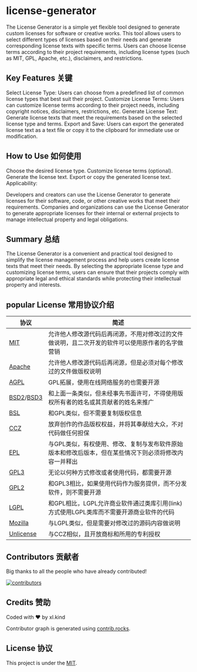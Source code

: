 # license-generator
The License Generator is a simple yet flexible tool designed to generate custom licenses for software or creative works. This tool allows users to select different types of licenses based on their needs and generate corresponding license texts with specific terms. Users can choose license terms according to their project requirements, including license types (such as MIT, GPL, Apache, etc.), disclaimers, and restrictions.

## Key Features 关键

Select License Type: Users can choose from a predefined list of common license types that best suit their project.
Customize License Terms: Users can customize license terms according to their project needs, including copyright notices, disclaimers, restrictions, etc.
Generate License Text: Generate license texts that meet the requirements based on the selected license type and terms.
Export and Save: Users can export the generated license text as a text file or copy it to the clipboard for immediate use or modification.

## How to Use 如何使用

Choose the desired license type.
Customize license terms (optional).
Generate the license text.
Export or copy the generated license text.
Applicability:

Developers and creators can use the License Generator to generate licenses for their software, code, or other creative works that meet their requirements.
Companies and organizations can use the License Generator to generate appropriate licenses for their internal or external projects to manage intellectual property and legal obligations.

## Summary 总结

The License Generator is a convenient and practical tool designed to simplify the license management process and help users create license texts that meet their needs. By selecting the appropriate license type and customizing license terms, users can ensure that their projects comply with appropriate legal and ethical standards while protecting their intellectual property and interests.

## popular License 常用协议介绍

| 协议                                                                                                                  | 简述                                                   |
| ------------------------------------------------------------------------------------------------------------------- | ---------------------------------------------------- |
| [MIT](https://choosealicense.com/licenses/mit/)                                                                     | 允许他人修改源代码后再闭源，不用对修改过的文件做说明，且二次开发的软件可以使用原作者的名字做营销     |
| [Apache](https://choosealicense.com/licenses/apache-2.0/)                                                           | 允许他人修改源代码后再闭源，但是必须对每个修改过的文件做版权说明                     |
| [AGPL](https://choosealicense.com/licenses/agpl-3.0/)                                                               | GPL拓展，使用在线网络服务的也需要开源                                 |
| [BSD2](https://choosealicense.com/licenses/bsd-2-clause/)/[BSD3](https://choosealicense.com/licenses/bsd-3-clause/) | 和上面一条类似，但未经事先书面许可，不得使用版权所有者的姓名或其贡献者的姓名来推广            |
| [BSL](https://choosealicense.com/licenses/bsl-1.0/)                                                                 | 和GPL类似，但不需要复制版权信息                                    |
| [CCZ](https://choosealicense.com/licenses/cc0-1.0/)                                                                 | 放弃创作的作品版权权益，并将其奉献给大众，不对代码做任何担保                       |
| [EPL](https://opensource.org/license/EPL-2.0)                                                                       | 与GPL类似，有权使用、修改、复制与发布软件原始版本和修改后版本，但在某些情况下则必须将修改内容一并释出 |
| [GPL3](https://choosealicense.com/licenses/gpl-3.0/)                                                                | 无论以何种方式修改或者使用代码，都需要开源                                |
| [GPL2](https://choosealicense.com/licenses/lgpl-2.0/)                                                               | 和GPL3相比，如果使用代码作为服务提供，而不分发软件，则不需要开源                   |
| [LGPL](https://choosealicense.com/licenses/lgpl-3.0/)                                                               | 和GPL相比，LGPL允许商业软件通过类库引用(link)方式使用LGPL类库而不需要开源商业软件的代码 |
| [Mozilla](https://choosealicense.com/licenses/mpl-2.0/)                                                             | 与LGPL类似，但是需要对修改过的源码内容做说明                             |
| [Unlicense](https://choosealicense.com/licenses/unlicense/)                                                         | 与CCZ相似，且开放商标和所用的专利授权                                 |

## Contributors 贡献者

Big thanks to all the people who have already contributed!

[![contributors](https://contrib.rocks/image?repo=Xuanle06/license-generator)](https://github.com/Xuanle06/license-generator/graphs/contributors)

## Credits 赞助

Coded with ❤️ by xl.kind

Contributor graph is generated using [contrib.rocks](https://contrib.rocks/preview?repo=Xuanle06%2Flicense-generator).

## License 协议

This project is under the [MIT](LICENSE).